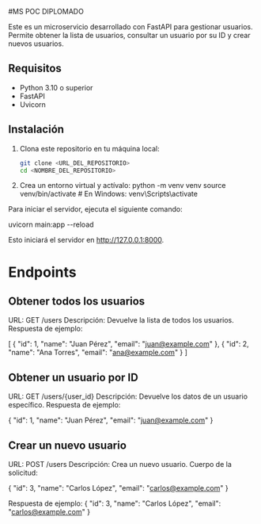 #MS POC DIPLOMADO

Este es un microservicio desarrollado con FastAPI para gestionar usuarios. Permite obtener la lista de usuarios, consultar un usuario por su ID y crear nuevos usuarios.

## Requisitos

- Python 3.10 o superior
- FastAPI
- Uvicorn

## Instalación

1. Clona este repositorio en tu máquina local:

   ```bash
   git clone <URL_DEL_REPOSITORIO>
   cd <NOMBRE_DEL_REPOSITORIO>


2. Crea un entorno virtual y actívalo:
python -m venv venv
source venv/bin/activate  # En Windows: venv\Scripts\activate


Para iniciar el servidor, ejecuta el siguiente comando:

uvicorn main:app --reload


Esto iniciará el servidor en http://127.0.0.1:8000.

# Endpoints
## Obtener todos los usuarios
URL: GET /users
Descripción: Devuelve la lista de todos los usuarios.
Respuesta de ejemplo:

[
  {
    "id": 1,
    "name": "Juan Pérez",
    "email": "juan@example.com"
  },
  {
    "id": 2,
    "name": "Ana Torres",
    "email": "ana@example.com"
  }
]

## Obtener un usuario por ID
URL: GET /users/{user_id}
Descripción: Devuelve los datos de un usuario específico.
Respuesta de ejemplo:

{
  "id": 1,
  "name": "Juan Pérez",
  "email": "juan@example.com"
}

## Crear un nuevo usuario
URL: POST /users
Descripción: Crea un nuevo usuario.
Cuerpo de la solicitud:

{
  "id": 3,
  "name": "Carlos López",
  "email": "carlos@example.com"
}

Respuesta de ejemplo:
{
  "id": 3,
  "name": "Carlos López",
  "email": "carlos@example.com"
}
